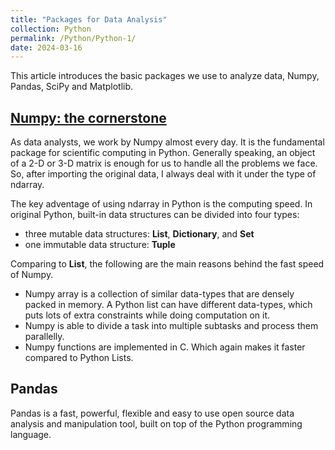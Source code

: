 ```yaml
---
title: "Packages for Data Analysis"
collection: Python
permalink: /Python/Python-1/
date: 2024-03-16
---
```


This article introduces the basic packages we use to analyze data, Numpy, Pandas, SciPy and Matplotlib.

## [Numpy: the cornerstone](https://numpy.org/)
As data analysts, we work by Numpy almost every day. 
It is the fundamental package for scientific computing in Python.
Generally speaking, an object of a 2-D or 3-D matrix is enough for us to handle all the problems we face.
So, after importing the original data, I always deal with it under the type of ndarray.

The key adventage of using ndarray in Python is the computing speed.
In original Python, built-in data structures can be divided into four types: 
- three mutable data structures: **List**, **Dictionary**, and **Set**
- one immutable data structure: **Tuple**

Comparing to **List**, the following are the main reasons behind the fast speed of Numpy.
- Numpy array is a collection of similar data-types that are densely packed in memory. A Python list can have different data-types, which puts lots of extra constraints while doing computation on it.
- Numpy is able to divide a task into multiple subtasks and process them parallelly.
- Numpy functions are implemented in C. Which again makes it faster compared to Python Lists.

<!-- [[Official Reference]](https://numpy.org/doc/stable/reference/)  -->

## Pandas
Pandas is a fast, powerful, flexible and easy to use open source data analysis and manipulation tool,
built on top of the Python programming language.